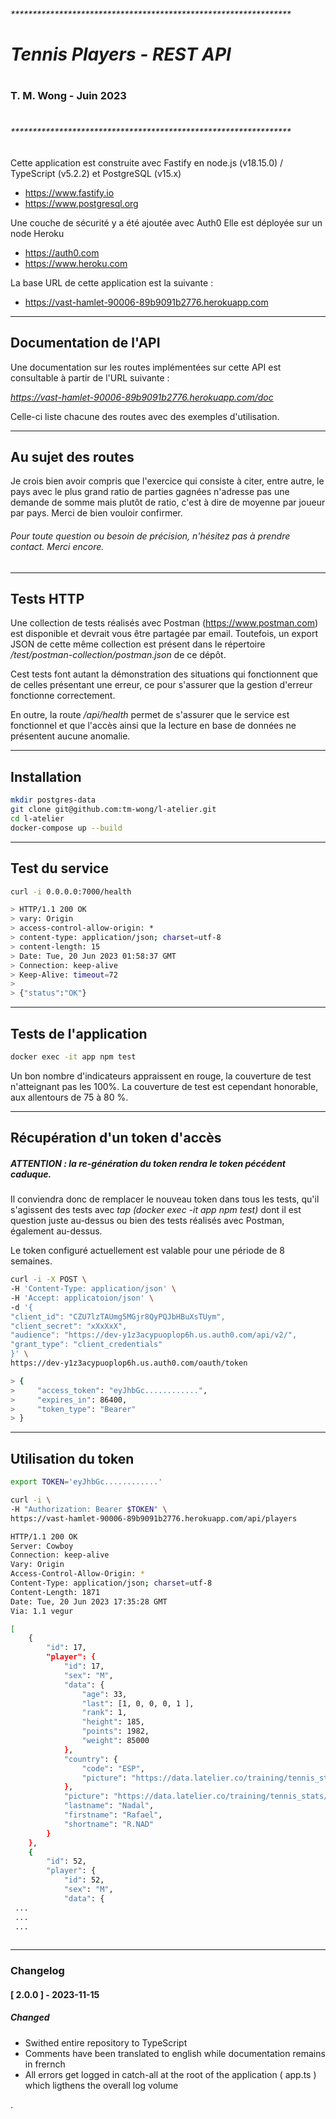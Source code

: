 ###### ****************************************************************

#     _Tennis Players - REST API_
# 
###     T. M. Wong - Juin 2023
# 
###### ****************************************************************

Cette application est construite avec Fastify en node.js (v18.15.0) / TypeScript (v5.2.2) et PostgreSQL (v15.x)
- https://www.fastify.io
- https://www.postgresql.org

Une couche de sécurité y a été ajoutée avec Auth0 
Elle est déployée sur un node Heroku
- https://auth0.com
- https://www.heroku.com

La base URL de cette application est la suivante :
- https://vast-hamlet-90006-89b9091b2776.herokuapp.com


---

## Documentation de l'API
Une documentation sur les routes implémentées sur cette API est consultable à partir de l'URL suivante :

_https://vast-hamlet-90006-89b9091b2776.herokuapp.com/doc_

Celle-ci liste chacune des routes avec des exemples d'utilisation.

---
## Au sujet des routes
Je crois bien avoir compris que l'exercice qui consiste à citer, entre autre, le pays avec le plus grand ratio de parties gagnées n'adresse pas une demande de somme mais plutôt de ratio, c'est à dire de moyenne par joueur par pays.
Merci de bien vouloir confirmer.

###### Pour toute question ou besoin de précision, n'hésitez pas à prendre contact. Merci encore.

---
## Tests HTTP
Une collection de tests réalisés avec Postman (https://www.postman.com) est disponible et devrait vous être partagée par email.
Toutefois, un export JSON de cette même collection est présent dans le répertoire _/test/postman-collection/postman.json_ de ce dépôt.

Cest tests font autant la démonstration des situations qui fonctionnent que de celles présentant une erreur, ce pour s'assurer que la gestion d'erreur fonctionne correctement.

En outre, la route _/api/health_ permet de s'assurer que le service est fonctionnel et que l'accès ainsi que la lecture en base de données ne présentent aucune anomalie.

---

## Installation
```sh
mkdir postgres-data
git clone git@github.com:tm-wong/l-atelier.git
cd l-atelier
docker-compose up --build
```

---
## Test du service
```sh
curl -i 0.0.0.0:7000/health

> HTTP/1.1 200 OK
> vary: Origin
> access-control-allow-origin: *
> content-type: application/json; charset=utf-8
> content-length: 15
> Date: Tue, 20 Jun 2023 01:58:37 GMT
> Connection: keep-alive
> Keep-Alive: timeout=72
> 
> {"status":"OK"}
```

---
## Tests de l'application
```sh
docker exec -it app npm test
```

Un bon nombre d'indicateurs appraissent en rouge, la couverture de test n'atteignant pas les 100%. La couverture de test est cependant honorable, aux allentours de 75 à 80 %.

---
## Récupération d'un token d'accès
##### _*ATTENTION :  la re-génération du token rendra le token pécédent caduque.*_

Il conviendra donc de remplacer le nouveau token dans tous les tests, qu'il s'agissent des tests avec _tap (docker exec -it app npm test)_ dont il est question juste au-dessus ou bien des tests réalisés avec Postman, également au-dessus. 

Le token configuré actuellement est valable pour une période de 8 semaines.

```sh
curl -i -X POST \
-H 'Content-Type: application/json' \
-H 'Accept: applicatoion/json' \
-d '{
"client_id": "CZU7lzTAUmg5MGjr8QyPQJbHBuXsTUym",
"client_secret": "xXxXxX",
"audience": "https://dev-y1z3acypuoplop6h.us.auth0.com/api/v2/",
"grant_type": "client_credentials"
}' \
https://dev-y1z3acypuoplop6h.us.auth0.com/oauth/token

> {
>     "access_token": "eyJhbGc............",
>     "expires_in": 86400,
>     "token_type": "Bearer"
> }
```

---
## Utilisation du token
```sh
export TOKEN='eyJhbGc............'

curl -i \
-H "Authorization: Bearer $TOKEN" \
https://vast-hamlet-90006-89b9091b2776.herokuapp.com/api/players

HTTP/1.1 200 OK
Server: Cowboy
Connection: keep-alive
Vary: Origin
Access-Control-Allow-Origin: *
Content-Type: application/json; charset=utf-8
Content-Length: 1871
Date: Tue, 20 Jun 2023 17:35:28 GMT
Via: 1.1 vegur

[
    {
        "id": 17,
        "player": {
            "id": 17,
            "sex": "M",
            "data": {
                "age": 33,
                "last": [1, 0, 0, 0, 1 ],
                "rank": 1,
                "height": 185,
                "points": 1982,
                "weight": 85000
            },
            "country": {
                "code": "ESP",
                "picture": "https://data.latelier.co/training/tennis_stats/resources/Espagne.png"
            },
            "picture": "https://data.latelier.co/training/tennis_stats/resources/Nadal.png",
            "lastname": "Nadal",
            "firstname": "Rafael",
            "shortname": "R.NAD"
        }
    },
    {
        "id": 52,
        "player": {
            "id": 52,
            "sex": "M",
            "data": {
 ...
 ...
 ...
 
```

---

### Changelog

#### [ 2.0.0 ] - 2023-11-15

##### Changed

- Swithed entire repository to TypeScript
- Comments have been translated to english while documentation remains in frernch
- All errors get logged in catch-all at the root of the application ( app.ts ) which ligthens the overall log volume


.



